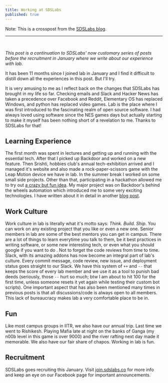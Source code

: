 ```yaml
---
title: Working at SDSLabs
published: true
---
```


Note: This is a crosspost from the [SDSLabs blog](https://blog.sdslabs.co/2015/12/working-sdslabs-9/).

<hr>

<br>

_This post is a continuation to SDSLabs' now customary series of posts before the recruitment in January where we write about our experience with lab._

It has been 11 months since I joined lab in January and I find it difficult to distill down all the experiences in this post. But I'll try.

It is very amusing to me as I reflect back on the changes that SDSLabs has brought in my life so far. Checking emails and Slack and Hacker News has taken a precedence over Facebook and Reddit, Elementary OS has replaced Windows, and python has replaced video games. Lab is the place where I was first introduced to the fascinating realm of open source software. I had always loved using software since the NES games days but actually starting to make it myself has been nothing short of a revelation to me. Thanks to SDSLabs for that!

## Learning Experience

The first month was spent in lectures and getting up and running with the essential tech. After that I picked up Backdoor and worked on a new feature. Then Srishti, hobbies club's annual tech-exhibition arrived and I managed it's website and also made a rock-paper-scissors game with the Leap Motion device we have in lab. In the summer break I worked on some small side projects. Other than that, participating in a hackathon allowed me to try out [a crazy but fun idea](https://ashishchaudhary.in/torrent-streaming/). My major project was on Backdoor's behind the wheels automation which introduced me to some very exciting technologies. I have written about it in detail in another [blog post](https://blog.sdslabs.co/2015/11/dockerizing-backdoor).

## Work Culture

Work culture in lab is literally what it's motto says: _Think. Build. Ship_. You can work on any existing project that you like or even a new one. Senior members in lab are some of the best mentors you can get in campus. There are a lot of things to learn everytime you talk to them, be it best practices in writing software, or some new interesting tech, or even what you should google if you want to do <X>. Not to forget the code reviews from time to time. Slack, with its amazing addons has now become an integral part of lab's culture. Every commit message, code review, new issue, and deployment status goes straight to our Slack. We have this system of `++` and `--` that keeps the score of every lab member and we use it as a tool to punish bad deeds (seriously, those `--` hurt so much; btw I am about to hit 100 for the first time, unless someone resets it yet again while testing their custom bot scripts). One important aspect that has also been mentioned many times in previous posts is that all discussions/code is always open to all members. This lack of bureaucracy makes lab a very comfortable place to be in.

## Fun

Like most campus groups in IITR, we also have our annual trip. Last time we went to Rishikesh. Playing Mafia late at night on the banks of Ganga (my n00b level in this game is over 9000) and the river rafting next day made it memorable. We also have our fair share of chapos. Working in lab is fun.

## Recruitment

SDSLabs goes recruiting this January. Visit [join.sdslabs.co](https://join.sdslabs.co) for more info and keep an eye on our Facebook page for important announcements.
